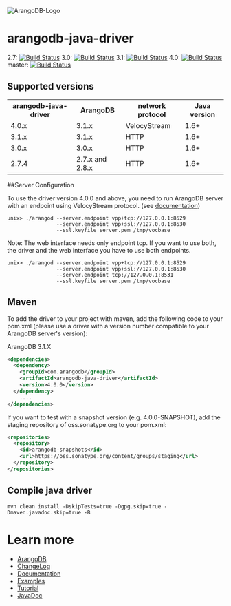 
![ArangoDB-Logo](https://docs.arangodb.com/assets/arangodb_logo_2016_inverted.png)

# arangodb-java-driver

2.7: [![Build Status](https://secure.travis-ci.org/arangodb/arangodb-java-driver.svg?branch=2.7)](https://travis-ci.org/arangodb/arangodb-java-driver) 
3.0: [![Build Status](https://secure.travis-ci.org/arangodb/arangodb-java-driver.svg?branch=3.0)](https://travis-ci.org/arangodb/arangodb-java-driver) 
3.1: [![Build Status](https://secure.travis-ci.org/arangodb/arangodb-java-driver.svg?branch=3.1)](https://travis-ci.org/arangodb/arangodb-java-driver) 
4.0: [![Build Status](https://secure.travis-ci.org/arangodb/arangodb-java-driver.svg?branch=4.0)](https://travis-ci.org/arangodb/arangodb-java-driver) 
master: [![Build Status](https://secure.travis-ci.org/arangodb/arangodb-java-driver.svg?branch=master)](https://travis-ci.org/arangodb/arangodb-java-driver)

## Supported versions

<table>
<tr><th>arangodb-java-driver</th><th>ArangoDB</th><th>network protocol</th><th>Java version</th></tr>
<tr><td>4.0.x</td><td>3.1.x</td><td>VelocyStream</td><td>1.6+</td></tr>
<tr><td>3.1.x</td><td>3.1.x</td><td>HTTP</td><td>1.6+</td></tr>
<tr><td>3.0.x</td><td>3.0.x</td><td>HTTP</td><td>1.6+</td></tr>
<tr><td>2.7.4</td><td>2.7.x and 2.8.x</td><td>HTTP</td><td>1.6+</td></tr>
</table>

##Server Configuration

To use the driver version 4.0.0 and above, you need to run ArangoDB server with an endpoint using VelocyStream protocol. (see [documentation](https://docs.arangodb.com/current/Manual/Administration/Configuration/Endpoint.html#server-endpoints))

```
unix> ./arangod --server.endpoint vpp+tcp://127.0.0.1:8529
                --server.endpoint vpp+ssl://127.0.0.1:8530
                --ssl.keyfile server.pem /tmp/vocbase
```

Note: The web interface needs only endpoint tcp. If you want to use both, the driver and the web interface you have to use both endpoints.

```
unix> ./arangod --server.endpoint vpp+tcp://127.0.0.1:8529
                --server.endpoint vpp+ssl://127.0.0.1:8530
                --server.endpoint tcp://127.0.0.1:8531
                --ssl.keyfile server.pem /tmp/vocbase
```

## Maven

To add the driver to your project with maven, add the following code to your pom.xml
(please use a driver with a version number compatible to your ArangoDB server's version):

ArangoDB 3.1.X
```XML
<dependencies>
  <dependency>
    <groupId>com.arangodb</groupId>
    <artifactId>arangodb-java-driver</artifactId>
    <version>4.0.0</version>
  </dependency>
	....
</dependencies>
```

If you want to test with a snapshot version (e.g. 4.0.0-SNAPSHOT), add the staging repository of oss.sonatype.org to your pom.xml:

```XML
<repositories>
  <repository>
    <id>arangodb-snapshots</id>
    <url>https://oss.sonatype.org/content/groups/staging</url>
  </repository>
</repositories>
```

## Compile java driver

```
mvn clean install -DskipTests=true -Dgpg.skip=true -Dmaven.javadoc.skip=true -B
```	

# Learn more
* [ArangoDB](https://www.arangodb.com/)
* [ChangeLog](ChangeLog)
* [Documentation](docs/documentation.md)
* [Examples](src/test/java/com/arangodb/example)
* [Tutorial](https://www.arangodb.com/tutorial-java/)
* [JavaDoc](http://arangodb.github.io/arangodb-java-driver/javadoc-4_0/index.html)
